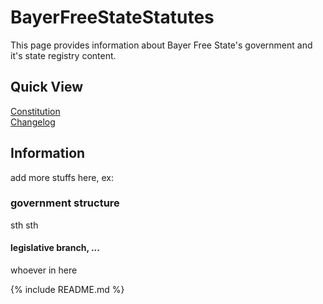 # BayerFreeStateStatutes

This page provides information about Bayer Free State's government and it's state registry content.

## Quick View

[Constitution](constitution/Constitution.md) \
[Changelog](CHANGELOG.md)

## Information

add more stuffs here, ex:

### government structure

sth sth

#### legislative branch, ...

whoever in here

{% include README.md %}